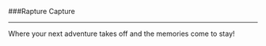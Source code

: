 ###Rapture Capture

**********************************************************

Where your next adventure takes off and the memories come to stay!